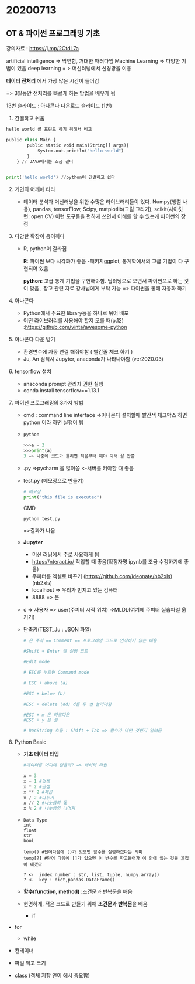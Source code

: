 # 20200713 

## OT & 파이썬 프로그래밍 기초

강의자료 : https://j.mp/2CtdL7a

artificial intelligence => 막연함, 거대한 패러다임
Machine Learning => 다양한 기법이 있음 
deep learning = > 머신러닝에서 신경망을 이용



**데이터 전처리** 에서 가장 많은 시간이 들어감

=> 3일동안 전처리를 빠르게 하는 방법을 배우게 됨 



13번 슬라이드 : 아나콘다 다운로드 슬라이드  (1번)

1. 간결하고 쉬움

~~~~python
hello world 를 프린트 하기 위해서 비교

public class Main {
        public static void main(String[] args){
            System.out.println("hello world")
        }
    } // JAVA에서는 조금 길다


print('hello world') //python이 간결하고 쉽다
~~~~

2. 거인의 어깨에 타라
   - 데이터 분석과 머신러닝을 위한 수많은 라이브러리들이 있다.
     Numpy(행렬 사용), pandas, tensorFlow, Scipy, matplotlib(그림 그리기), scikit(사이킷 런: open CV)
     이런 도구들을 편하게 쓰면서 이해를 할 수 있는게 파이썬의 장점

3. 다양한 확장이 용이하다

   - R, python이 갈라짐 

     **R:** 파이썬 보다 시각화가 좋음 -패키지ggplot, 통계학에서의 고급 기법이 다 구현되어 있음

     **python**: 고급 통계 기법을 구현해야함. 딥러닝으로 오면서 파이썬으로 하는 것이 맞음 , 장고 관련 자료 강사님에게 부탁 가능
     => 파이썬을 통해 자동화 하기

4. 아나콘다

   - Python에서 주요한 library등을 하나로 묶어 배포
   -  어떤 라이브러리를 사용해야 할지 모를 때(p.12)
     :https://github.com/vinta/awesome-python

   

5. 아나콘다 다운 받기

   - 환경변수에 자동 연결 해줘야함 ( 빨간줄 체크 하기 )
   - Ju, An 검색시 Jupyter, anaconda가 나타나야함 (ver2020.03)

6. tensorflow 설치

   - anaconda prompt 관리자 권한 실행
   - conda install tensorflow==1.13.1

7. 파이선 프로그래밍의 3가지 방법

   - cmd : command line interface =>아나콘다 설치할때 빨간색 체크박스 하면 python 이라 하면 실행이 됨

   - ~~~~python
     python
     
     >>>a = 3
     >>>print(a)
     3 => 나중에 코드가 틀리면 처음부터 해야 되서 잘 안씀
     ~~~~

   - .py =>pycharm 을 많이씀 <-서버를 켜야할 때 좋음

   - test.py (메모장으로 만들기)

     ~~~~python
     # 메모장
     print("this file is executed") 
     ~~~~

     CMD

     ~~~
     python test.py
     ~~~

     =>결과가 나옴

     

   - **Jupyter**

     - 머신 러닝에서 주로 사요하게 됨
     - https://nteract.io/ 작업할 때 좋음(확장자명 ipynb를 조금 수정하기에 좋음)
     - 주피터를 엑셀로 바꾸기 (https://github.com/ideonate/nb2xls) (nb2xls)
     - localhost => 우리가 만지고 있는 컴퓨터
     - 8888 => 문

   - c => 사용자 => user(주피터 시작 위치) =>MLDL(여기에 주피터 실습파일 옮기기)

   - 단축키(TEST_Ju : JSON 파일)

     ~~~~python
     # 은 주석 == Comment == 프로그래밍 코드로 인식하지 않는 내용
     
     #Shift + Enter 셀 실행 코드
     
     #Edit mode
     
     # ESC를 누르면 Command mode
     
     # ESC + above (a)
     
     #ESC + below (b)
     
     #ESC + delete (dd) d를 두 번 눌러야함
     
     #ESC + m 은 마크다운
     #ESC + y 은 셀
     
     # DocString 호출 : Shift + Tab => 함수가 어떤 것인지 알려줌
     ~~~~

8. Python Basic

   - **기초 데이터 타입**

     ~~~python
     #데이터를 어디에 담을까? => 데이터 타입
     ~~~

     ~~~~python
     x = 3
     x + 1 #덧셈
     x * 2 #곱셈
     x ** 2 #제곱
     x / 2 #나누기
     x // 2 #나눗셈의 몫
     x % 2 # 나눗셈의 나머지
     ~~~~

   - ~~~~
     Data Type
     int
     float
     str
     bool
     
     temp() #단어다음에 ()가 있으면 함수를 실행하겠다는 의미
     temp[?] #단어 다음에 []가 있으면 이 변수를 파고들어가 이 안에 있는 것을 끄집어 내겠다
     
     ? <-  index number : str, list, tuple, numpy.array()
     ? <-  key : dict,pandas.DataFrame()
     ~~~~

   - **함수(function, method)** :조건문과 반복문을 배움

   - 현명하게, 적은 코드로 만들기 위해 
  **조건문과 반복문**을 배움
   
     - if
  - for
     - while
   
   - 컨테이너

   - 파일 익고 쓰기

   - class (객체 지향 언어 에서 중요함)